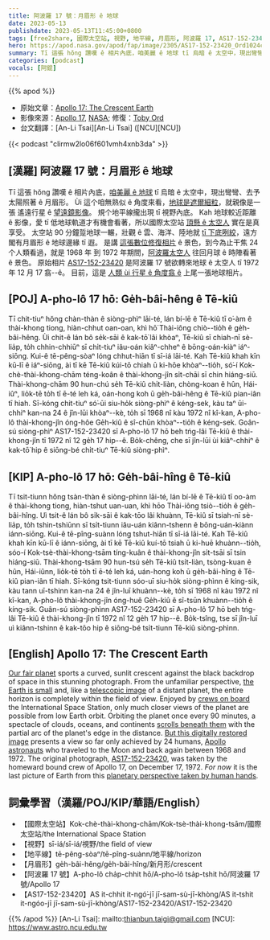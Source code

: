 ```yaml
---
title: 阿波羅 17 號：月眉形 ê 地球
date: 2023-05-13
publishdate: 2023-05-13T11:45:00+0800
tags: [free2share, 國際太空站, 視野, 地平線, 月眉形, 阿波羅 17, AS17-152-23420]
hero: https://apod.nasa.gov/apod/fap/image/2305/AS17-152-23420_Ord1024c.jpg
summary: Tī 這張 hŏng 讚嘆 ê 相片內底，咱美麗 ê 地球 tī 烏暗 ê 太空中，現出彎彎、去予太陽照著 ê 月眉形。
categories: [podcast]
vocals: [阿錕]
---
```


{{% apod %}}

- 原始文章：[Apollo 17: The Crescent Earth](https://apod.nasa.gov/apod/ap230513.html)
- 影像來源：[Apollo 17](https://www-pao.ksc.nasa.gov/history/apollo/apollo-17/apollo-17.htm), [NASA](https://www.nasa.gov/home/index.html); 修復：[Toby Ord](http://www.tobyord.com/earth)
- 台文翻譯：[An-Li Tsai][An-Li Tsai] ([NCU][NCU])

{{< podcast "clirmw2lo06f601vmh4xnb3da" >}}

## [漢羅] 阿波羅 17 號：月眉形 ê 地球
Tī 這張 hŏng 讚嘆 ê 相片內底，[咱美麗 ê 地球][Our fair planet] tī 烏暗 ê 太空中，現出彎彎、去予太陽照著 ê 月眉形。
Ùi 這个咱無熟似 ê 角度來看，[地球是遮爾細粒][the Earth is small]，就親像是一張 遙遠行星 ê [望遠鏡影像][telescopic image]。
規个地平線攏出現 tī 視野內底。
Kah 地球較近距離 ê 影像，愛 tī 低地球軌道才有機會看著，所以國際太空站 [頂懸 ê 太空人][crews on board] 實在是真享受。
太空站 90 分鐘踅地球一輾，壯觀 ê 雲、海洋、陸地就 [tī 下底咧絞][scrolls beneath them]，遠方閣有月眉形 ê 地球邊緣 tī 遐。
是講 [這張數位修復相片][But this digitally restored image] ê 景色，到今為止干焦 24 个人類看過，就是 1968 年 到 1972 年期間，[阿波羅太空人][Apollo astronauts] 往回月球 ê 時陣看著 ê 景色。
原始相片 [AS17-152-23420][AS17-152-23420] 是阿波羅 17 號欲轉來地球 ê 太空人 tī 1972 年 12 月 17 翕--ê。
目前，這是 [人類 ùi 行星 ê 角度翕 ê][planetary perspective taken by human hands] 上尾一張地球相片。

## [POJ] A-pho-lô 17 hō: Ge̍h-bâi-hêng ê Tē-kiû
Tī chit-tiuⁿ hŏng chàn-thàn ê siòng-phìⁿ lāi-té, lán bí-lē ê Tē-kiû tī o͘-àm ê thài-khong tiong, hiàn-chhut oan-oan, khì hō͘ Thài-iông chiò--tio̍h ê ge̍h-bâi-hêng.
Ùi chit-ê lán bô se̍k-sāi ê kak-tō͘ lâi khòaⁿ, Tē-kiû sī chiah-nī sè-lia̍p, to̍h chhin-chhiūⁿ sī chi̍t-tiuⁿ iâu-oán kiâⁿ-chheⁿ ê bōng-oán-kiàⁿ iáⁿ-siōng.
Kui-ê tē-pêng-sòaⁿ lóng chhut-hiān tī sī-iá lāi-té.
Kah Tē-kiû khah kīn kū-lī ê iáⁿ-siōng, ài tī kē Tē-kiû kúi-tō chiah ū ki-hōe khòaⁿ--tio̍h, só͘-í Kok-chè-thài-khong-chām téng-koân ê thài-khong-jîn si̍t-chāi sī chin hiáng-siū.
Thài-khong-chām 90 hun-chú se̍h Tē-kiû chi̍t-liàn, chòng-koan ê hûn, Hái-iûⁿ, lio̍k-tē to̍h tī ē-té leh ká, oán-hong koh ū ge̍h-bâi-hêng ê Tē-kiû pian-iân tī hiah.
Sī-kóng chit-tiuⁿ só͘-ūi siu-ho̍k siòng-phìⁿ ê kéng-sek, kàu taⁿ ūi-chhiⁿ kan-na 24 ê jîn-lūi khòaⁿ--kè, to̍h sī 1968 nî kàu 1972 nî kî-kan, A-pho-lô thài-khong-jîn óng-hôe Ge̍h-kiû ê sî-chūn khòaⁿ--tio̍h ê kéng-sek.
Goân-sú siòng-phìⁿ AS17-152-23420 sī A-pho-lô 17 hō beh tńg-lâi Tē-kiû ê thài-khong-jîn tī 1972 nî 12 ge̍h 17 hip--ê.
Bo̍k-chêng, che sī jîn-lūi ùi kiâⁿ-chhiⁿ ê kak-tō͘ hip ê siōng-bé chi̍t-tiuⁿ Tē-kiû siòng-phìⁿ.

## [KIP] A-pho-lô 17 hō: Ge̍h-bâi-hîng ê Tē-kiû
Tī tsit-tiunn hŏng tsàn-thàn ê siòng-phìnn lāi-té, lán bí-lē ê Tē-kiû tī oo-àm ê thài-khong tiong, hiàn-tshut uan-uan, khì hōo Thài-iông tsiò--tio̍h ê ge̍h-bâi-hîng.
Uì tsit-ê lán bô si̍k-sāi ê kak-tōo lâi khuànn, Tē-kiû sī tsiah-nī sè-lia̍p, to̍h tshin-tshiūnn sī tsi̍t-tiunn iâu-uán kiânn-tshenn ê bōng-uán-kiànn iánn-siōng.
Kui-ê tē-pîng-suànn lóng tshut-hiān tī sī-iá lāi-té.
Kah Tē-kiû khah kīn kū-lī ê iánn-siōng, ài tī kē Tē-kiû kuí-tō tsiah ū ki-huē khuànn--tio̍h, sóo-í Kok-tsè-thài-khong-tsām tíng-kuân ê thài-khong-jîn si̍t-tsāi sī tsin hiáng-siū.
Thài-khong-tsām 90 hun-tsú se̍h Tē-kiû tsi̍t-liàn, tsòng-kuan ê hûn, Hái-iûnn, lio̍k-tē to̍h tī ē-té leh ká, uán-hong koh ū ge̍h-bâi-hîng ê Tē-kiû pian-iân tī hiah.
Sī-kóng tsit-tiunn sóo-uī siu-ho̍k siòng-phìnn ê kíng-sik, kàu tann uī-tshinn kan-na 24 ê jîn-luī khuànn--kè, to̍h sī 1968 nî kàu 1972 nî kî-kan, A-pho-lô thài-khong-jîn óng-huê Ge̍h-kiû ê sî-tsūn khuànn--tio̍h ê kíng-sik.
Guân-sú siòng-phìnn AS17-152-23420 sī A-pho-lô 17 hō beh tńg-lâi Tē-kiû ê thài-khong-jîn tī 1972 nî 12 ge̍h 17 hip--ê.
Bo̍k-tsîng, tse sī jîn-luī uì kiânn-tshinn ê kak-tōo hip ê siōng-bé tsi̍t-tiunn Tē-kiû siòng-phìnn.

## [English] Apollo 17: The Crescent Earth
[Our fair planet][Our fair planet] sports a curved, sunlit crescent against the black backdrop of space in this stunning photograph.
From the unfamiliar perspective, [the Earth is small][the Earth is small] and, like a [telescopic image][telescopic image] of a distant planet, the entire horizon is completely within the field of view.
Enjoyed by [crews on board][crews on board] the International Space Station, only much closer views of the planet are possible from low Earth orbit.
Orbiting the planet once every 90 minutes, a spectacle of clouds, oceans, and continents [scrolls beneath them][scrolls beneath them] with the partial arc of the planet's edge in the distance.
[But this digitally restored image][But this digitally restored image] presents a view so far only achieved by 24 humans, [Apollo astronauts][Apollo astronauts] who traveled to the Moon and back again between 1968 and 1972.
The original photograph, [AS17-152-23420][AS17-152-23420], was taken by the homeward bound crew of Apollo 17, on December 17, 1972.
_For now_ it is the last picture of Earth from this [planetary perspective taken by human hands][planetary perspective taken by human hands].

## 詞彙學習（漢羅/POJ/KIP/華語/English）
- 【國際太空站】Kok-chè-thài-khong-chām/Kok-tsè-thài-khong-tsām/國際太空站/the International Space Station
- 【視野】sī-iá/sī-iá/視野/the field of view
- 【地平線】tē-pêng-sòaⁿ/tē-pîng-suànn/地平線/horizon
- 【月眉形】ge̍h-bâi-hêng/ge̍h-bâi-hîng/新月形/crescent
- 【阿波羅 17 號】A-pho-lô cha̍p-chhit hō/A-pho-lô tsa̍p-tshit hō/阿波羅 17 號/Apollo 17
- 【AS17-152-23420】AS it-chhit it-ngó͘-jī jī-sam-sù-jī-khòng/AS it-tshit it-ngóo-jī jī-sam-sù-jī-khòng/AS17-152-23420/AS17-152-23420

{{% /apod %}}
[An-Li Tsai]: mailto:thianbun.taigi@gmail.com
[NCU]: https://www.astro.ncu.edu.tw

[copyright]: https://apod.nasa.gov/apod/fap/lib/about_apod.html#srapply
[License]: https://creativecommons.org/licenses/by/2.0/

[Our fair planet]:https://www.nasa.gov/topics/earth/index.html
[the Earth is small]:https://www.youtube.com/watch?v=57CDqSh5HXc
[telescopic image]:https://apod.nasa.gov/apod/ap180728.html
[crews on board]:https://www.nasa.gov/mission_pages/station/main/index.html
[scrolls beneath them]:https://apod.nasa.gov/apod/ap210423.html
[But this digitally restored image]:http://www.tobyord.com/earth
[Apollo astronauts]:https://solarsystem.nasa.gov/news/890/who-has-walked-on-the-moon/
[AS17-152-23420]:https://eol.jsc.nasa.gov/SearchPhotos/photo.pl?mission=AS17&roll=152&frame=23420
[planetary perspective taken by human hands]:https://blogs.nasa.gov/artemis/2023/04/03/nasa-names-astronauts-to-next-moon-mission-first-crew-under-artemis/
